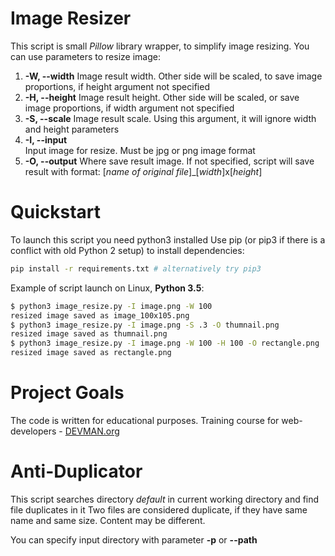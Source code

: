 # Image Resizer

This script is small *Pillow* library wrapper, to simplify image resizing. 
You can use parameters to resize image:
1. **-W, --width**
Image result width. Other side will be scaled, to save image proportions, if height argument not specified
2. **-H, --height**
Image result height. Other side will be scaled, or save image proportions, if width argument not specified
3. **-S, --scale**
Image result scale. Using this argument, it will ignore width and height parameters
4. **-I, --input**  
Input image for resize. Must be jpg or png image format
5. **-O, --output** 
Where save result image. If not specified, script will save result with format: [*name of original file*]_[*width*]x[*height*]

# Quickstart

To launch this script you need python3 installed
Use pip (or pip3 if there is a conflict with old Python 2 setup) to install dependencies:

```bash
pip install -r requirements.txt # alternatively try pip3
```

Example of script launch on Linux, __Python 3.5__:

```bash
$ python3 image_resize.py -I image.png -W 100
resized image saved as image_100x105.png
$ python3 image_resize.py -I image.png -S .3 -O thumnail.png
resized image saved as thumnail.png
$ python3 image_resize.py -I image.png -W 100 -H 100 -O rectangle.png
resized image saved as rectangle.png
```

# Project Goals

The code is written for educational purposes. Training course for web-developers - [DEVMAN.org](https://devman.org)


# Anti-Duplicator

This script searches directory _default_ in current working directory and find file duplicates in it
Two files are considered duplicate, if they have same name and same size. Content may be different.

You can specify input directory with parameter __-p__ or __--path__
